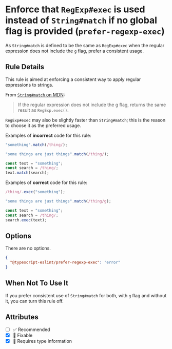 # Enforce that `RegExp#exec` is used instead of `String#match` if no global flag is provided (`prefer-regexp-exec`)

As `String#match` is defined to be the same as `RegExp#exec` when the regular
expression does not include the `g` flag, prefer a consistent usage.

## Rule Details

This rule is aimed at enforcing a consistent way to apply regular expressions to
strings.

From
[`String#match` on MDN](https://developer.mozilla.org/en-US/docs/Web/JavaScript/Reference/Global_Objects/String/match):

> If the regular expression does not include the g flag, returns the same result
> as `RegExp.exec()`.

`RegExp#exec` may also be slightly faster than `String#match`; this is the
reason to choose it as the preferred usage.

Examples of **incorrect** code for this rule:

```ts
"something".match(/thing/);

"some things are just things".match(/thing/);

const text = "something";
const search = /thing/;
text.match(search);
```

Examples of **correct** code for this rule:

```ts
/thing/.exec("something");

"some things are just things".match(/thing/g);

const text = "something";
const search = /thing/;
search.exec(text);
```

## Options

There are no options.

```json
{
  "@typescript-eslint/prefer-regexp-exec": "error"
}
```

## When Not To Use It

If you prefer consistent use of `String#match` for both, with `g` flag and
without it, you can turn this rule off.

## Attributes

- [ ] ✅ Recommended
- [x] 🔧 Fixable
- [x] 💭 Requires type information
